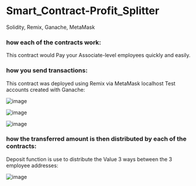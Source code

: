 # Smart_Contract-Profit_Splitter
Solidity, Remix, Ganache, MetaMask


### how each of the contracts work:  
This contract would Pay your Associate-level employees quickly and easily.

### how you send transactions:  
This contract was deployed using Remix via MetaMask localhost Test accounts created with Ganache:

![image](https://user-images.githubusercontent.com/51159089/138876132-db8533a1-0e75-4ed2-8c95-f8868e8a128f.png)

![image](https://user-images.githubusercontent.com/51159089/138876218-1e4768b1-500a-4ddd-a4fd-de2b6ef0027e.png)

![image](https://user-images.githubusercontent.com/51159089/138876296-bdf163db-667a-417b-8b13-df1065521d3f.png)


### how the transferred amount is then distributed by each of the contracts:  

Deposit function is use to distribute the Value 3 ways between the 3 employee addresses:

![image](https://user-images.githubusercontent.com/51159089/138876384-ca6650e7-5500-40f5-b8db-fe442e2e5234.png)

